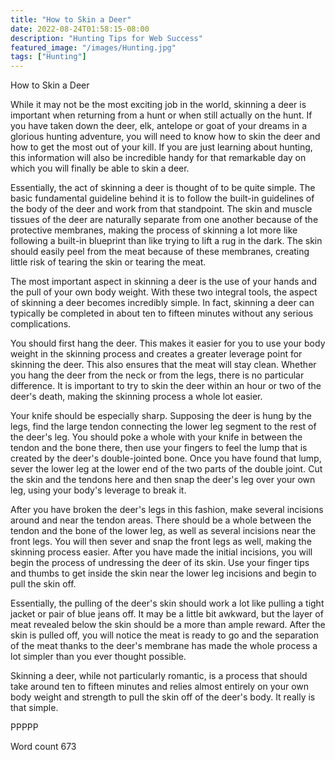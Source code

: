 ```yaml
---
title: "How to Skin a Deer"
date: 2022-08-24T01:58:15-08:00
description: "Hunting Tips for Web Success"
featured_image: "/images/Hunting.jpg"
tags: ["Hunting"]
---
```


How to Skin a Deer

While it may not be the most exciting job in the world, skinning a deer is important when returning from a hunt or when still actually on the hunt. If you have taken down the deer, elk, antelope or goat of your dreams in a glorious hunting adventure, you will need to know how to skin the deer and how to get the most out of your kill. If you are just learning about hunting, this information will also be incredible handy for that remarkable day on which you will finally be able to skin a deer.

Essentially, the act of skinning a deer is thought of to be quite simple. The basic fundamental guideline behind it is to follow the built-in guidelines of the body of the deer and work from that standpoint. The skin and muscle tissues of the deer are naturally separate from one another because of the protective membranes, making the process of skinning a lot more like following a built-in blueprint than like trying to lift a rug in the dark. The skin should easily peel from the meat because of these membranes, creating little risk of tearing the skin or tearing the meat.

The most important aspect in skinning a deer is the use of your hands and the pull of your own body weight. With these two integral tools, the aspect of skinning a deer becomes incredibly simple. In fact, skinning a deer can typically be completed in about ten to fifteen minutes without any serious complications. 

You should first hang the deer. This makes it easier for you to use your body weight in the skinning process and creates a greater leverage point for skinning the deer. This also ensures that the meat will stay clean. Whether you hang the deer from the neck or from the legs, there is no particular difference. It is important to try to skin the deer within an hour or two of the deer's death, making the skinning process a whole lot easier. 

Your knife should be especially sharp. Supposing the deer is hung by the legs, find the large tendon connecting the lower leg segment to the rest of the deer's leg. You should poke a whole with your knife in between the tendon and the bone there, then use your fingers to feel the lump that is created by the deer's double-jointed bone. Once you have found that lump, sever the lower leg at the lower end of the two parts of the double joint. Cut the skin and the tendons here and then snap the deer's leg over your own leg, using your body's leverage to break it.

After you have broken the deer's legs in this fashion, make several incisions around and near the tendon areas. There should be a whole between the tendon and the bone of the lower leg, as well as several incisions near the front legs. You will then sever and snap the front legs as well, making the skinning process easier. After you have made the initial incisions, you will begin the process of undressing the deer of its skin. Use your finger tips and thumbs to get inside the skin near the lower leg incisions and begin to pull the skin off.

Essentially, the pulling of the deer's skin should work a lot like pulling a tight jacket or pair of blue jeans off. It may be a little bit awkward, but the layer of meat revealed below the skin should be a more than ample reward. After the skin is pulled off, you will notice the meat is ready to go and the separation of the meat thanks to the deer's membrane has made the whole process a lot simpler than you ever thought possible.

Skinning a deer, while not particularly romantic, is a process that should take around ten to fifteen minutes and relies almost entirely on your own body weight and strength to pull the skin off of the deer's body. It really is that simple. 

PPPPP

Word count 673

